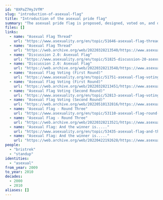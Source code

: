 ```yaml
---
id: "0XPaZ7HyJVfM"
slug: "introduction-of-asexual-flag"
title: "Introduction of the asexual pride flag"
summary: "The asexual pride flag is proposed, designed, voted on, and decided on across a series of AVEN forum threads."
files: []
links:
  - name: "Asexual Flag Thread"
    url: "https://www.asexuality.org/en/topic/51646-asexual-flag-thread/"
  - name: "Asexual Flag Thread"
    url: "https://web.archive.org/web/20220328213540/https://www.asexuality.org/en/topic/51646-asexual-flag-thread/"
  - name: "Discussion 2.0: Asexual Flag"
    url: "https://www.asexuality.org/en/topic/51825-discussion-20-asexual-flag/"
  - name: "Discussion 2.0: Asexual Flag"
    url: "https://web.archive.org/web/20220328213548/https://www.asexuality.org/en/topic/51825-discussion-20-asexual-flag/"
  - name: "Asexual Flag Voting (First Round)"
    url: "https://www.asexuality.org/en/topic/51751-asexual-flag-voting-first-round/"
  - name: "Asexual Flag Voting (First Round)"
    url: "https://web.archive.org/web/20220328213451/https://www.asexuality.org/en/topic/51751-asexual-flag-voting-first-round/"
  - name: "Asexual Flag Voting (Second Round)"
    url: "https://www.asexuality.org/en/topic/52813-asexual-flag-voting-second-round/"
  - name: "Asexual Flag Voting (Second Round)"
    url: "https://web.archive.org/web/20220510132816/https://www.asexuality.org/en/topic/52813-asexual-flag-voting-second-round/"
  - name: "Asexual Flag - Round Three"
    url: "https://www.asexuality.org/en/topic/53110-asexual-flag-round-three/"
  - name: "Asexual Flag - Round Three"
    url: "https://web.archive.org/web/20220328213521/https://www.asexuality.org/en/topic/53110-asexual-flag-round-three/"
  - name: "Asexual Flag: And the winner is....."
    url: "https://www.asexuality.org/en/topic/53435-asexual-flag-and-the-winner-is/"
  - name: "Asexual Flag: And the winner is....."
    url: "https://web.archive.org/web/20220422192628/https://www.asexuality.org/en/topic/53435-asexual-flag-and-the-winner-is/"
people:
  - "bristrek"
  - "standup"
identities:
  - "asexual"
from_year: 2009
to_year: 2010
decades:
  - 2000
  - 2010
aliases: []
---
```

